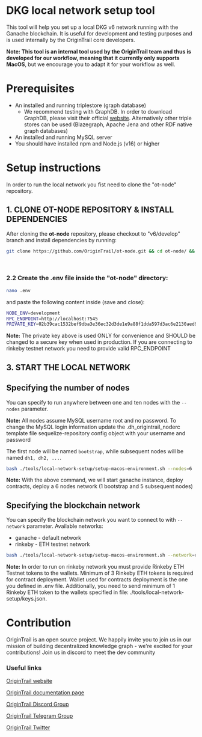 DKG local network setup tool
========================

This tool will help you set up a local DKG v6 network running with the Ganache blockchain. It is useful for development and testing purposes and is used internally by the OriginTrail core developers.
<br/>


**Note: This tool is an internal tool used by the OriginTrail team and thus is developed for our workflow, meaning that it currently only supports MacOS**, but we encourage you to adapt it for your workflow as well.


Prerequisites
=============

* An installed and running triplestore (graph database)
  * We recommend testing with GraphDB. In order to download GraphDB, please visit their official [website](https://graphdb.ontotext.com/). Alternatively other triple stores can be used (Blazegraph, Apache Jena and other RDF native graph databases)
* An installed and running MySQL server
* You should have installed npm and Node.js (v16) or higher


# Setup instructions

In order to run the local network you fist need to clone the "ot-node" repository.
<br/>

## 1. CLONE OT-NODE REPOSITORY & INSTALL DEPENDENCIES
After cloning the **ot-node** repository, please checkout to "v6/develop" branch and install dependencies by running:
```bash
git clone https://github.com/OriginTrail/ot-node.git && cd ot-node/ && npm install && cd ..
```
<br/>

### 2.2 Create the .env file inside the "ot-node" directory:
```bash
nano .env
```
and paste the following content inside (save and close):
```bash
NODE_ENV=development
RPC_ENDPOINT=http://localhost:7545
PRIVATE_KEY=02b39cac1532bef9dba3e36ec32d3de1e9a88f1dda597d3ac6e2130aed9adc4e
```
**Note:** The private key above is used ONLY for convenience and SHOULD be changed to a secure key when used in production. If you are connecting to rinkeby testnet network you need to provide valid RPC_ENDPOINT
<br/>

## 3. START THE LOCAL NETWORK

## Specifying the number of nodes
You can specify to run anywhere between one and ten nodes with the `--nodes` parameter.

**Note:** All nodes assume MySQL username root and no password. To change the MySQL login information update the .dh_origintrail_noderc template file  sequelize-repository config object with your username and password<br/>

The first node will be named `bootstrap`, while subsequent nodes will be named `dh1, dh2, ...`. <br/>

```bash
bash ./tools/local-network-setup/setup-macos-environment.sh --nodes=6
```
**Note:** With the above command, we will start ganache instance, deploy contracts, deploy a 6 nodes network (1 bootstrap and 5 subsequent nodes)<br/>

## Specifying the blockchain network
You can specify the blockchain network you want to connect to with `--network` parameter.
Available networks:
- ganache - default network
- rinkeby - ETH testnet network
```bash
bash ./tools/local-network-setup/setup-macos-environment.sh --network=rinkeby
```
**Note:** In order to run on rinkeby network you must provide Rinkeby ETH Testnet tokens to the wallets. Minimum of 3 Rinkeby ETH tokens is required for contract deployment. Wallet used for contracts deployment is the one you defined in .env file. Additionally, you need to send minimum of 1 Rinkeby ETH token to the wallets specified in file: ./tools/local-network-setup/keys.json.
<br/>

Contribution
============

OriginTrail is an open source project. We happily invite you to join us in our mission of building decentralized knowledge graph - we're excited for your contributions! Join us in discord to meet the dev community


### Useful links

[OriginTrail website](https://origintrail.io)

[OriginTrail documentation page](http://docs.origintrail.io)

[OriginTrail Discord Group](https://discordapp.com/invite/FCgYk2S)

[OriginTrail Telegram Group](https://t.me/origintrail)

[OriginTrail Twitter](https://twitter.com/origin_trail)

